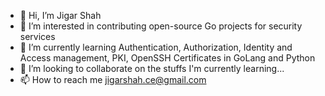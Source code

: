 - 👋 Hi, I’m Jigar Shah
- 👀 I’m interested in contributing open-source Go projects for security services
- 🌱 I’m currently learning Authentication, Authorization, Identity and Access management, PKI, OpenSSH Certificates in GoLang and Python
- 💞️ I’m looking to collaborate on the stuffs I'm currently learning...
- 📫 How to reach me jigarshah.ce@gmail.com

<!---
jigarshah2811/jigarshah2811 is a ✨ special ✨ repository because its `README.md` (this file) appears on your GitHub profile.
You can click the Preview link to take a look at your changes.
--->
